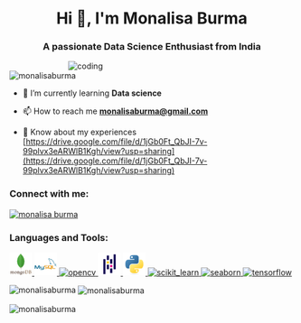 <h1 align="center">Hi 👋, I'm Monalisa Burma</h1>
<h3 align="center">A passionate Data Science Enthusiast from India</h3>

<img align="right" alt="coding" width="400" src="https://cdn.dribbble.com/users/1857592/screenshots/3848396/character-typing.gif">

<p align="left"> <img src="https://komarev.com/ghpvc/?username=monalisaburma&label=Profile%20views&color=0e75b6&style=flat" alt="monalisaburma" /> </p>

- 🌱 I’m currently learning **Data science**

- 📫 How to reach me **monalisaburma@gmail.com**

- 📄 Know about my experiences [https://drive.google.com/file/d/1jGb0Ft_QbJI-7v-99plvx3eARWlB1Kgh/view?usp=sharing](https://drive.google.com/file/d/1jGb0Ft_QbJI-7v-99plvx3eARWlB1Kgh/view?usp=sharing)

<h3 align="left">Connect with me:</h3>
<p align="left">
<a href="https://linkedin.com/in/monalisa burma" target="blank"><img align="center" src="https://raw.githubusercontent.com/rahuldkjain/github-profile-readme-generator/master/src/images/icons/Social/linked-in-alt.svg" alt="monalisa burma" height="30" width="40" /></a>
</p>

<h3 align="left">Languages and Tools:</h3>
<p align="left"> <a href="https://www.mongodb.com/" target="_blank" rel="noreferrer"> <img src="https://raw.githubusercontent.com/devicons/devicon/master/icons/mongodb/mongodb-original-wordmark.svg" alt="mongodb" width="40" height="40"/> </a> <a href="https://www.mysql.com/" target="_blank" rel="noreferrer"> <img src="https://raw.githubusercontent.com/devicons/devicon/master/icons/mysql/mysql-original-wordmark.svg" alt="mysql" width="40" height="40"/> </a> <a href="https://opencv.org/" target="_blank" rel="noreferrer"> <img src="https://www.vectorlogo.zone/logos/opencv/opencv-icon.svg" alt="opencv" width="40" height="40"/> </a> <a href="https://pandas.pydata.org/" target="_blank" rel="noreferrer"> <img src="https://raw.githubusercontent.com/devicons/devicon/2ae2a900d2f041da66e950e4d48052658d850630/icons/pandas/pandas-original.svg" alt="pandas" width="40" height="40"/> </a> <a href="https://www.python.org" target="_blank" rel="noreferrer"> <img src="https://raw.githubusercontent.com/devicons/devicon/master/icons/python/python-original.svg" alt="python" width="40" height="40"/> </a> <a href="https://scikit-learn.org/" target="_blank" rel="noreferrer"> <img src="https://upload.wikimedia.org/wikipedia/commons/0/05/Scikit_learn_logo_small.svg" alt="scikit_learn" width="40" height="40"/> </a> <a href="https://seaborn.pydata.org/" target="_blank" rel="noreferrer"> <img src="https://seaborn.pydata.org/_images/logo-mark-lightbg.svg" alt="seaborn" width="40" height="40"/> </a> <a href="https://www.tensorflow.org" target="_blank" rel="noreferrer"> <img src="https://www.vectorlogo.zone/logos/tensorflow/tensorflow-icon.svg" alt="tensorflow" width="40" height="40"/> </a> </p>

<p><img align="left" src="https://github-readme-stats.vercel.app/api/top-langs?username=monalisaburma&show_icons=true&locale=en&layout=compact" alt="monalisaburma" /></p>

<p>&nbsp;<img align="center" src="https://github-readme-stats.vercel.app/api?username=monalisaburma&show_icons=true&locale=en" alt="monalisaburma" /></p>

<p><img align="center" src="https://github-readme-streak-stats.herokuapp.com/?user=monalisaburma&" alt="monalisaburma" /></p>
